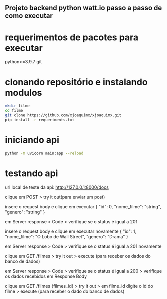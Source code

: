## Projeto backend python watt.io passo a passo de como executar

# requerimentos de pacotes para executar
python>=3.9.7
git

# clonando repositório e instalando modulos
```bash
mkdir filme
cd filme
git clone https://github.com/xjoaquimx/xjoaquimx.git
pip install -r requeriments.txt
```

# iniciando api
```bash
python -m uvicorn main:app --reload
```

# testando api
url local de teste da api: http://127.0.0.1:8000/docs

clique em POST > try it out(para enviar um post)

insere o request body e clique em executar
{
  "id": 0,
  "nome_filme": "string",
  "genero": "string"
}

em Server response > Code > verifique se o status é igual a 201

insere o request body e clique em executar novamente
{
  "id": 1,
  "nome_filme": "O Lobo de Wall Street",
  "genero": "Drama"
}

em Server response > Code > verifique se o status é igual a 201 novamente

clique em GET /filmes > try it out > execute (para receber os dados do banco de dados)

em Server response > Code > verifique se o status é igual a 200 > verifique os dados recebidos em Response Body

clique em GET /filmes {filmes_id} > try it out > em filme_id digite o id do filme > execute (para receber o dado do banco de dados)

